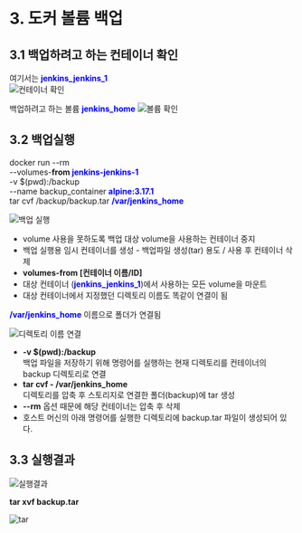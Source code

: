 # 3. 도커 볼륨 백업  
  
## 3.1 백업하려고 하는 컨테이너 확인  
여기서는 **<span style="color:blue">jenkins_jenkins_1</span>**  
![컨테이너 확인](/assets/image/back-cicd/cicd-guide11.png)  

백업하려고 하는 볼륨 **<span style="color:blue">jenkins_home</span>**
![볼륨 확인](/assets/image/back-cicd/cicd-guide12.png)  
  
## 3.2 백업실행  

docker run  --rm \
 --volumes-**from <span style="color:blue">jenkins-jenkins-1</span>** \
 -v $(pwd):/backup \
 --name backup_container **<span style="color:blue">alpine:3.17.1</span>**  \
tar cvf /backup/backup.tar **<span style="color:blue">/var/jenkins_home</span>**

![백업 실행](/assets/image/back-cicd/cicd-guide13.png)  

* volume 사용을 못하도록 백업 대상 volume을 사용하는 컨테이너 중지  
* 백업 실행용 임시 컨테이너를 생성 - 백업파일 생성(tar) 용도 / 사용 후 컨테이너 삭제  
* **volumes-from [컨테이너 이름/ID]**  
* 대상 컨테이너 (**<span style="color:blue">jenkins_jenkins_1</span>**)에서 사용하는 모든 volume을 마운트  
* 대상 컨테이너에서 지정했던 디렉토리 이름도 똑같이 연결이 됨  

**<span style="color:blue">/var/jenkins_home</span>** 이름으로 폴더가 연결됨  

![디렉토리 이름 연결](/assets/image/back-cicd/cicd-guide14.png)  
* **-v $(pwd):/backup**  
	백업 파일을 저장하기 위해 명령어를 실행하는 현재 디렉토리를 컨테이너의 backup 디렉토리로 연결  
* **tar cvf - /var/jenkins_home**  
	디렉토리를 압축 후 스토리지로 연결한 폴더(backup)에 tar 생성  
* **--rm** 옵션 때문에 해당 컨테이너는 압축 후 삭제  
* 호스트 머신의 아래 명령어를 실행한 디렉토리에 backup.tar 파일이 생성되어 있다.  
  

## 3.3 실행결과  
![실행결과](/assets/image/back-cicd/cicd-guide15.png)  

**tar xvf backup.tar**  

![tar](/assets/image/back-cicd/cicd-guide16.png)  